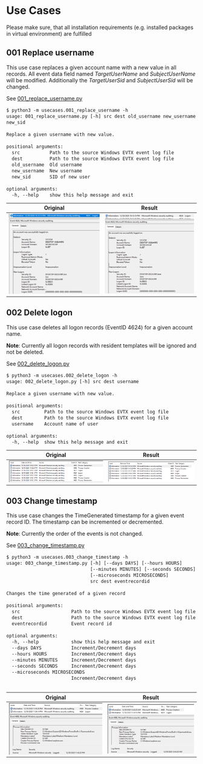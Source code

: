 # Use Cases

Please make sure, that all installation requirements (e.g. installed packages in virtual environment) are fulfilled

## 001 Replace username

This use case replaces a given account name with a new value in all records. All event data field named *TargetUserName* and *SubjectUserName* will be modified.
Additionally the *TargetUserSid* and *SubjectUserSid* will be changed.

See [001_replace_username.py](001_replace_username.py)

```shell
$ python3 -m usecases.001_replace_username -h
usage: 001_replace_username.py [-h] src dest old_username new_username new_sid

Replace a given username with new value.

positional arguments:
  src           Path to the source Windows EVTX event log file
  dest          Path to the source Windows EVTX event log file
  old_username  Old username
  new_username  New username
  new_sid       SID of new user

optional arguments:
  -h, --help    show this help message and exit
```

| Original      | Result  |
| ------------- |:-------------:| 
| ![Use Case 001 - Original](../doc/images/001_original.png "Use Case 001 - Original")     | ![Use Case 001 - Result](../doc/images/001_result.png "Use Case 001 - Result") | 

## 002 Delete logon

This use case deletes all logon records (EventID 4624) for a given account name.

**Note**: Currently all logon records with resident templates will be ignored and not be deleted.

See [002_delete_logon.py](002_delete_logon.py)

```shell
$ python3 -m usecases.002_delete_logon -h
usage: 002_delete_logon.py [-h] src dest username

Replace a given username with new value.

positional arguments:
  src         Path to the source Windows EVTX event log file
  dest        Path to the source Windows EVTX event log file
  username    Account name of user

optional arguments:
  -h, --help  show this help message and exit
```

| Original      | Result  |
| ------------- |:-------------:| 
| ![Use Case 002 - Original](../doc/images/002_original.png "Use Case 002 - Original")     | ![Use Case 002 - Result](../doc/images/002_result.png "Use Case 002 - Result") |


## 003 Change timestamp

This use case changes the TimeGenerated timestamp for a given event record ID. The timestamp can be incremented or decremented.

**Note**: Currently the order of the events is not changed.

See [003_change_timestamp.py](003_change_timestamp.py)

```shell
$ python3 -m usecases.003_change_timestamp -h
usage: 003_change_timestamp.py [-h] [--days DAYS] [--hours HOURS]
                               [--minutes MINUTES] [--seconds SECONDS]
                               [--microseconds MICROSECONDS]
                               src dest eventrecordid

Changes the time generated of a given record

positional arguments:
  src                   Path to the source Windows EVTX event log file
  dest                  Path to the source Windows EVTX event log file
  eventrecordid         Event record id

optional arguments:
  -h, --help            show this help message and exit
  --days DAYS           Increment/Decrement days
  --hours HOURS         Increment/Decrement days
  --minutes MINUTES     Increment/Decrement days
  --seconds SECONDS     Increment/Decrement days
  --microseconds MICROSECONDS
                        Increment/Decrement days


```

| Original      | Result  |
| ------------- |:-------------:| 
| ![Use Case 003 - Original](../doc/images/003_original.png "Use Case 003 - Original")     | ![Use Case 003 - Result](../doc/images/003_result.png "Use Case 003 - Result") |

